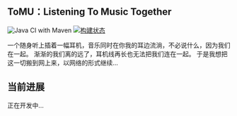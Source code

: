 ## ToMU：Listening To Music Together 
![Java CI with Maven](https://github.com/frontc/tomu/workflows/Java%20CI%20with%20Maven/badge.svg?branch=master)
[![构建状态](https://lefer.coding.net/badges/tomu/job/256548/build.svg)](https://lefer.coding.net/p/tomu/ci/job)

一个随身听上插着一幅耳机，音乐同时在你我的耳边流淌，不必说什么，因为我们在一起。
渐渐的我们离的远了，耳机线再长也无法把我们连在一起。
于是我想把这一切搬到网上来，以网络的形式继续...

## 当前进展
正在开发中...

